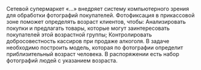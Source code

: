 Сетевой супермаркет «...» внедряет систему компьютерного зрения для обработки фотографий покупателей.
Фотофиксация в прикассовой зоне поможет определять возраст клиентов, чтобы:
Анализировать покупки и предлагать товары, которые могут заинтересовать покупателей этой возрастной группы;
Контролировать добросовестность кассиров при продаже алкоголя.
В задаче необходимо построить модель, которая по фотографии определит приблизительный возраст человека.
В распоряжении есть набор фотографий людей с указанием возраста.
